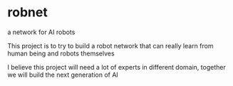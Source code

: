 robnet
======

a network for AI robots

This project is to try to build a robot network that can really learn from human being and robots themselves

I believe this project will need a lot of experts in different domain, together we will build the next generation of AI
